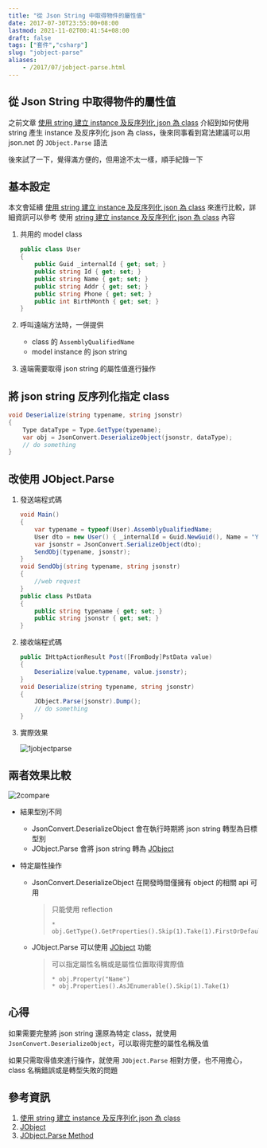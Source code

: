 ```yaml
---
title: "從 Json String 中取得物件的屬性值"
date: 2017-07-30T23:55:00+08:00
lastmod: 2021-11-02T00:41:54+08:00
draft: false
tags: ["套件","csharp"]
slug: "jobject-parse"
aliases:
    - /2017/07/jobject-parse.html
---
```

## 從 Json String 中取得物件的屬性值

之前文章 [使用 string 建立 instance 及反序列化 json 為 class](/string-create-instance) 介紹到如何使用 string 產生 instance 及反序列化 json 為 class，後來同事看到寫法建議可以用 json.net 的 `JObject.Parse` 語法

後來試了一下，覺得滿方便的，但用途不太一樣，順手紀錄一下

## 基本設定

本文會延續 [使用 string 建立 instance 及反序列化 json 為 class](//string-create-instance) 來進行比較，詳細資訊可以參考 使用 [string 建立 instance 及反序列化 json 為 class](/string-create-instance) 內容

1. 共用的 model class

    ```cs
    public class User
    {
        public Guid _internalId { get; set; }
        public string Id { get; set; }
        public string Name { get; set; }
        public string Addr { get; set; }
        public string Phone { get; set; }
        public int BirthMonth { get; set; }
    }
    ```

2. 呼叫遠端方法時，一併提供


    * class 的 `AssemblyQualifiedName`
    * model instance 的 json string

3. 遠端需要取得 json string 的屬性值進行操作


## 將 json string 反序列化指定 class

```cs
void Deserialize(string typename, string jsonstr)
{
    Type dataType = Type.GetType(typename);
    var obj = JsonConvert.DeserializeObject(jsonstr, dataType);
    // do something
}
```

## 改使用 JObject.Parse

1. 發送端程式碼

    ```cs
    void Main()
    {
        var typename = typeof(User).AssemblyQualifiedName;
        User dto = new User() { _internalId = Guid.NewGuid(), Name = "Yowko", Addr = "Taipei", BirthMonth = 7, Id = "A123456789", Phone = "09123456789" };
        var jsonstr = JsonConvert.SerializeObject(dto);
        SendObj(typename, jsonstr);
    }
    void SendObj(string typename, string jsonstr)
    {
        //web request
    }
    public class PstData
    {
        public string typename { get; set; }
        public string jsonstr { get; set; }
    }
    ```

2. 接收端程式碼

    ```cs
    public IHttpActionResult Post([FromBody]PstData value)
    {
        Deserialize(value.typename, value.jsonstr);
    }
    void Deserialize(string typename, string jsonstr)
    {
        JObject.Parse(jsonstr).Dump();
        // do something
    }
    ```
3. 實際效果

    ![1jobjectparse](https://user-images.githubusercontent.com/3851540/28755226-93bbf434-7588-11e7-815b-d8056c7c210f.png)

## 兩者效果比較

![2compare](https://user-images.githubusercontent.com/3851540/28755227-93e78fae-7588-11e7-84aa-0cd21aeee3fd.png)

* 結果型別不同
    * JsonConvert.DeserializeObject 會在執行時期將 json string 轉型為目標型別
    * JObject.Parse 會將 json string 轉為 [JObject](http://www.newtonsoft.com/json/help/html/T_Newtonsoft_Json_Linq_JObject.htm)

* 特定屬性操作
    * JsonConvert.DeserializeObject 在開發時間僅擁有 object 的相關 api 可用


        > 只能使用 reflection
        > 
        >     * obj.GetType().GetProperties().Skip(1).Take(1).FirstOrDefault().GetValue(obj);

    * JObject.Parse 可以使用 [JObject](http://www.newtonsoft.com/json/help/html/T_Newtonsoft_Json_Linq_JObject.htm) 功能
        
        > 可以指定屬性名稱或是屬性位置取得實際值
        > 
        >     * obj.Property("Name")
        >     * obj.Properties().AsJEnumerable().Skip(1).Take(1)

## 心得

如果需要完整將 json string 還原為特定 class，就使用 `JsonConvert.DeserializeObject`，可以取得完整的屬性名稱及值

如果只需取得值來進行操作，就使用 `JObject.Parse` 相對方便，也不用擔心，class 名稱錯誤或是轉型失敗的問題

## 參考資訊

1. [使用 string 建立 instance 及反序列化 json 為 class](/string-create-instance)
2. [JObject](http://www.newtonsoft.com/json/help/html/T_Newtonsoft_Json_Linq_JObject.htm)
3. [JObject.Parse Method](http://www.newtonsoft.com/json/help/html/M_Newtonsoft_Json_Linq_JObject_Parse.htm)
